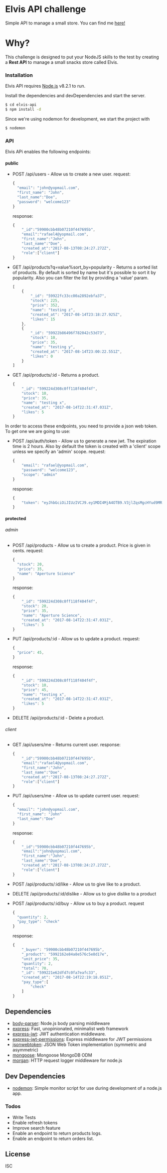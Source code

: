 # Elvis API challenge
Simple API to manage a small store. You can find me [here!](https://elvis-api.herokuapp.com)

# Why?
This challenge is designed to put your NodeJS skills to the test by creating a **Rest API** to manage a small snacks store called Elvis.

### Installation

Elvis API requires [Node.js](https://nodejs.org/) v8.2.1 to run.

Install the dependencies and devDependencies and start the server.

```sh
$ cd elvis-api
$ npm install -d
```

Since we're using nodemon for development, we start the project with

```sh
$ nodemon
```

### API
Elvis APi enables the following endpoints:

#### public

* POST /api/users - Allow us to create a new user.
    request:
    ```javascript
    {
      "email": "john@yopmail.com",
      "first_name": "John",
      "last_name":"Doe",
      "password": "welcome123"
    }
    ```
    
    response:
    ```javascript
    {
        "_id":"59900cbb48b07210f447695b",
        "email":"rafael4@yopmail.com",
        "first_name":"John",
        "last_name":"Doe",
        "created_at":"2017-08-13T08:24:27.272Z",
        "role":["client"]
    }
    ```
* GET /api/products?q=value%sort_by=popularity - Returns a sorted list of products. By default is sorted by name but it's possible to sort it by popularity. Also you can filter the list by providing a 'value' param.
    ```javascript
    [
        {
            "_id": "59922fc33cc00a2892ebfa37",
            "stock": 225,
            "price": 352,
            "name": "testing z",
            "created_at": "2017-08-14T23:18:27.925Z",
            "likes": 15
        },
        {
            "_id": "59922b86496f782042c53d73",
            "stock": 10,
            "price": 35,
            "name": "testing y",
            "created_at": "2017-08-14T23:00:22.551Z",
            "likes": 0
        }
    ]
    ```
    
* GET /api/products/:id - Returns a product.
    ```javascript
    {
        "_id": "599224d308c0ff118f404f4f",
        "stock": 10,
        "price": 35,
        "name": "testing x",
        "created_at": "2017-08-14T22:31:47.031Z",
        "likes": 5
    }
    ```

In order to access these endpoints, you need to provide a json web token. To get one we are going to use:

* POST /api/auth/token - Allow us to generate a new jwt. The expiration time is 2 hours. Also by default the token is created with a 'client' scope unless we specify an 'admin' scope.
    request:
    ```javascript
    {
        "email": "rafael@yopmail.com",
        "password": "welcome123",
        "scope": "admin"
    }
    ```

    response:
    ```javascript
    {
        "token": "eyJhbGciOiJIUzIVCJ9.ey1MDI4MjA4OTB9.V3jlZqsMgcHYud9MRuYOrVrXZ6rAeSJwj87G_V6r7Es"
    }
    ```
    
#### protected

###### admin
* POST /api/products - Allow us to create a product. Price is given in cents.
    request:
    ```javascript
    {
      "stock": 20,
      "price": 35,
      "name": "Aperture Science"
    }
    ```
    
    response:
    ```javascript
    {
        "_id": "599224d308c0ff118f404f4f",
        "stock": 20,
        "price": 35,
        "name": "Aperture Science",
        "created_at": "2017-08-14T22:31:47.031Z",
        "likes": 5
    }
    ```
* PUT /api/products/:id - Allow us to update a product.
    request:
    ```javascript
    {
      "price": 45,
    }
    ```
    
    response:
    ```javascript
    {
        "_id": "599224d308c0ff118f404f4f",
        "stock": 10,
        "price": 45,
        "name": "testing x",
        "created_at": "2017-08-14T22:31:47.031Z",
        "likes": 5
    }
    ```

* DELETE /api/products/:id - Delete a product.

###### client

* GET /api/users/me - Returns current user.
    response:
    ```javascript
    {
        "_id":"59900cbb48b07210f447695b",
        "email":"rafael4@yopmail.com",
        "first_name":"John",
        "last_name":"Doe",
        "created_at":"2017-08-13T08:24:27.272Z",
        "role":["client"]
    }
    ```

* PUT /api/users/me - Allow us to update current user.
    request:
    ```javascript
    {
      "email": "john@yopmail.com",
      "first_name": "John"
      "last_name":"Doe"
    }
    ```
    
    response:
    ```javascript
    {
        "_id":"59900cbb48b07210f447695b",
        "email":"john@yopmail.com",
        "first_name":"John",
        "last_name":"Doe",
        "created_at":"2017-08-13T08:24:27.272Z",
        "role":["client"]
    }
    ```

* POST /api/products/:id/like - Allow us to give like to a product.
* DELETE /api/products/:id/dislike - Allow us to give dislike to a product

* POST /api/products/:id/buy - Allow us to buy a product.
    request
    ```javascript
    {
      "quantity": 2,
      "pay_type": "check"
    }
    ```
    response:
    ```javascript
    {
        "_buyer": "59900cbb48b07210f447695b",
        "_product": "5992162e84a8e576c5e8d17e",
        "unit_price": 35,
        "quantity": 2,
        "total": 70,
        "_id": "599221e62dfd7c0fa7eafc33",
        "created_at": "2017-08-14T22:19:18.851Z",
        "pay_type":[
            "check"
        ]
    }
    ```

## Dependencies

- [body-parser](https://github.com/expressjs/body-parser): Node.js body parsing middleware
- [express](https://github.com/expressjs/express): Fast, unopinionated, minimalist web framework
- [express-jwt](https://github.com/auth0/express-jwt): JWT authentication middleware.
- [express-jwt-permissions](https://github.com/MichielDeMey/express-jwt-permissions): Express middleware for JWT permissions
- [jsonwebtoken](https://github.com/auth0/node-jsonwebtoken): JSON Web Token implementation (symmetric and asymmetric)
- [mongoose](https://github.com/Automattic/mongoose): Mongoose MongoDB ODM
- [morgan](https://github.com/expressjs/morgan): HTTP request logger middleware for node.js

## Dev Dependencies

- [nodemon](https://github.com/remy/nodemon): Simple monitor script for use during development of a node.js app.

### Todos

 - Write Tests
 - Enable refresh tokens
 - Improve search feature
 - Enable an endpoint to return products logs.
 - Enable an endpoint to return orders list.
 
License
----

ISC


